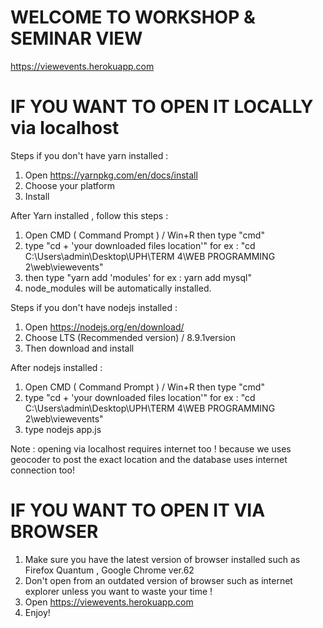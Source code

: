 WELCOME TO WORKSHOP & SEMINAR VIEW
=====================================

https://viewevents.herokuapp.com

IF YOU WANT TO OPEN IT LOCALLY via localhost 
=============================================

Steps if you don't have yarn installed : 
1. Open https://yarnpkg.com/en/docs/install
2. Choose your platform
3. Install

After Yarn installed , follow this steps :
1. Open CMD ( Command Prompt ) /  Win+R then type "cmd"
2. type "cd + 'your downloaded files location'" for ex : "cd C:\Users\admin\Desktop\UPH\TERM 4\WEB PROGRAMMING 2\web\viewevents"
3. then type "yarn add 'modules' for ex : yarn add mysql"
4. node_modules will be automatically installed.

Steps if you don't have nodejs installed :
1. Open https://nodejs.org/en/download/
2. Choose LTS (Recommended version) / 8.9.1version
3. Then download and install

After nodejs installed :
1. Open CMD ( Command Prompt ) /  Win+R then type "cmd"
2. type "cd + 'your downloaded files location'" for ex : "cd C:\Users\admin\Desktop\UPH\TERM 4\WEB PROGRAMMING 2\web\viewevents"
3. type nodejs app.js

Note : opening via localhost requires internet too ! because we uses geocoder to post the exact location and the database uses internet connection too!

IF YOU WANT TO OPEN IT VIA BROWSER 
=====================================

1. Make sure you have the latest version of browser installed such as Firefox Quantum , Google Chrome ver.62
2. Don't open from an outdated version of browser such as internet explorer unless you want to waste your time !
3. Open https://viewevents.herokuapp.com 
4. Enjoy!